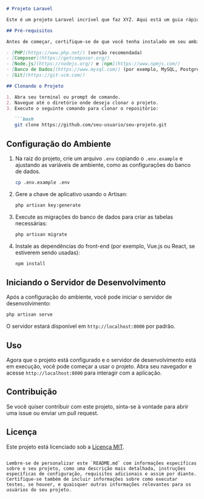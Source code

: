 ```markdown
# Projeto Laravel

Este é um projeto Laravel incrível que faz XYZ. Aqui está um guia rápido sobre como clonar e utilizar este projeto.

## Pré-requisitos

Antes de começar, certifique-se de que você tenha instalado em seu ambiente de desenvolvimento:

- [PHP](https://www.php.net/) (versão recomendada)
- [Composer](https://getcomposer.org/)
- [Node.js](https://nodejs.org/) e [npm](https://www.npmjs.com/)
- [Banco de Dados](https://www.mysql.com/) (por exemplo, MySQL, PostgreSQL ou SQLite)
- [Git](https://git-scm.com/)

## Clonando o Projeto

1. Abra seu terminal ou prompt de comando.
2. Navegue até o diretório onde deseja clonar o projeto.
3. Execute o seguinte comando para clonar o repositório:

   ```bash
   git clone https://github.com/seu-usuario/seu-projeto.git
   ```

## Configuração do Ambiente

1. Na raiz do projeto, crie um arquivo `.env` copiando o `.env.example` e ajustando as variáveis de ambiente, como as configurações do banco de dados.

   ```bash
   cp .env.example .env
   ```

2. Gere a chave de aplicativo usando o Artisan:

   ```bash
   php artisan key:generate
   ```

3. Execute as migrações do banco de dados para criar as tabelas necessárias:

   ```bash
   php artisan migrate
   ```

4. Instale as dependências do front-end (por exemplo, Vue.js ou React, se estiverem sendo usadas):

   ```bash
   npm install
   ```

## Iniciando o Servidor de Desenvolvimento

Após a configuração do ambiente, você pode iniciar o servidor de desenvolvimento:

```bash
php artisan serve
```

O servidor estará disponível em `http://localhost:8000` por padrão.

## Uso

Agora que o projeto está configurado e o servidor de desenvolvimento está em execução, você pode começar a usar o projeto. Abra seu navegador e acesse `http://localhost:8000` para interagir com a aplicação.

## Contribuição

Se você quiser contribuir com este projeto, sinta-se à vontade para abrir uma issue ou enviar um pull request.

## Licença

Este projeto está licenciado sob a [Licença MIT](LICENSE).
```

Lembre-se de personalizar este `README.md` com informações específicas sobre o seu projeto, como uma descrição mais detalhada, instruções específicas de configuração, requisitos adicionais e assim por diante. Certifique-se também de incluir informações sobre como executar testes, se houver, e quaisquer outras informações relevantes para os usuários do seu projeto.